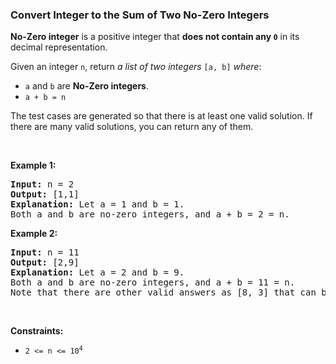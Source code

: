 
<h3>Convert Integer to the Sum of Two No-Zero Integers</h3>
<div><p><strong>No-Zero integer</strong> is a positive integer that <strong>does not contain any <code>0</code></strong> in its decimal representation.</p>
<p>Given an integer <code>n</code>, return <em>a list of two integers</em> <code>[a, b]</code> <em>where</em>:</p>
<ul>
<li><code>a</code> and <code>b</code> are <strong>No-Zero integers</strong>.</li>
<li><code>a + b = n</code></li>
</ul>
<p>The test cases are generated so that there is at least one valid solution. If there are many valid solutions, you can return any of them.</p>
<p> </p>
<p><strong>Example 1:</strong></p>
<pre><strong>Input:</strong> n = 2
<strong>Output:</strong> [1,1]
<strong>Explanation:</strong> Let a = 1 and b = 1.
Both a and b are no-zero integers, and a + b = 2 = n.
</pre>
<p><strong>Example 2:</strong></p>
<pre><strong>Input:</strong> n = 11
<strong>Output:</strong> [2,9]
<strong>Explanation:</strong> Let a = 2 and b = 9.
Both a and b are no-zero integers, and a + b = 11 = n.
Note that there are other valid answers as [8, 3] that can be accepted.
</pre>
<p> </p>
<p><strong>Constraints:</strong></p>
<ul>
<li><code>2 &lt;= n &lt;= 10<sup>4</sup></code></li>
</ul>
</div>
